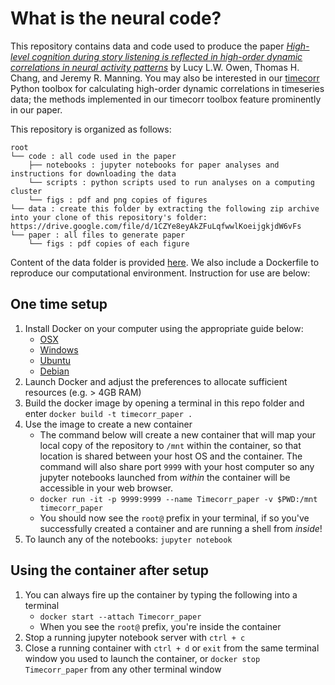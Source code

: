 # What is the neural code?

This repository contains data and code used to produce the paper [_High-level cognition during story listening is reflected in high-order dynamic correlations in neural activity patterns_](https://doi.org/10.1101/763821) by Lucy L.W. Owen, Thomas H. Chang, and Jeremy R. Manning.  You may also be interested in our [timecorr](https://timecorr.readthedocs.io/en/latest/) Python toolbox for calculating high-order dynamic correlations in timeseries data; the methods implemented in our timecorr toolbox feature prominently in our paper.

This repository is organized as follows:

```
root
└── code : all code used in the paper
    ├── notebooks : jupyter notebooks for paper analyses and instructions for downloading the data
    └── scripts : python scripts used to run analyses on a computing cluster
    └── figs : pdf and png copies of figures
└── data : create this folder by extracting the following zip archive into your clone of this repository's folder: https://drive.google.com/file/d/1CZYe8eyAkZFuLqfwwlKoeijgkjdW6vFs
└── paper : all files to generate paper
    └── figs : pdf copies of each figure
```

Content of the data folder is provided [here](https://drive.google.com/file/d/1CZYe8eyAkZFuLqfwwlKoeijgkjdW6vFs/view?usp=sharing).
We also include a Dockerfile to reproduce our computational environment. Instruction for use are below:

## One time setup
1. Install Docker on your computer using the appropriate guide below:
    - [OSX](https://docs.docker.com/docker-for-mac/install/#download-docker-for-mac)
    - [Windows](https://docs.docker.com/docker-for-windows/install/)
    - [Ubuntu](https://docs.docker.com/engine/installation/linux/docker-ce/ubuntu/)
    - [Debian](https://docs.docker.com/engine/installation/linux/docker-ce/debian/)
2. Launch Docker and adjust the preferences to allocate sufficient resources (e.g. > 4GB RAM)
3. Build the docker image by opening a terminal in this repo folder and enter `docker build -t timecorr_paper .`  
4. Use the image to create a new container
    - The command below will create a new container that will map your local copy of the repository to `/mnt` within the container, so that location is shared between your host OS and the container. The command will also share port `9999` with your host computer so any jupyter notebooks launched from *within* the container will be accessible in your web browser.
    - `docker run -it -p 9999:9999 --name Timecorr_paper -v $PWD:/mnt timecorr_paper `
    - You should now see the `root@` prefix in your terminal, if so you've successfully created a container and are running a shell from *inside*!
5. To launch any of the notebooks: `jupyter notebook`

## Using the container after setup
1. You can always fire up the container by typing the following into a terminal
    - `docker start --attach Timecorr_paper`
    - When you see the `root@` prefix, you're inside the container
2. Stop a running jupyter notebook server with `ctrl + c`
3. Close a running container with `ctrl + d` or `exit` from the same terminal window you used to launch the container, or `docker stop Timecorr_paper` from any other terminal window
